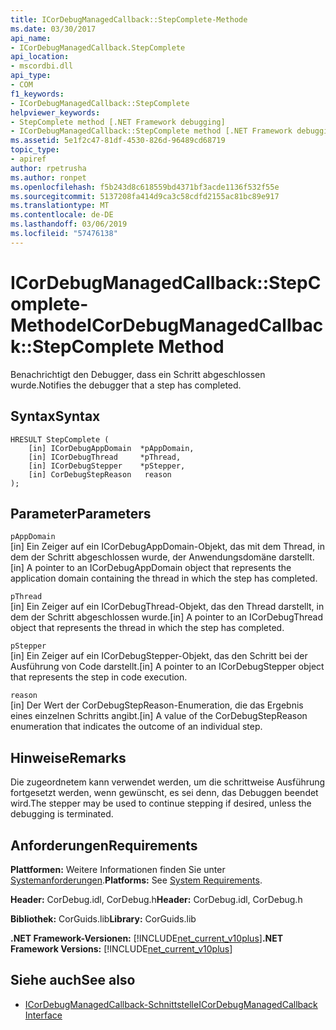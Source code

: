 ```yaml
---
title: ICorDebugManagedCallback::StepComplete-Methode
ms.date: 03/30/2017
api_name:
- ICorDebugManagedCallback.StepComplete
api_location:
- mscordbi.dll
api_type:
- COM
f1_keywords:
- ICorDebugManagedCallback::StepComplete
helpviewer_keywords:
- StepComplete method [.NET Framework debugging]
- ICorDebugManagedCallback::StepComplete method [.NET Framework debugging]
ms.assetid: 5e1f2c47-81df-4530-826d-96489cd68719
topic_type:
- apiref
author: rpetrusha
ms.author: ronpet
ms.openlocfilehash: f5b243d8c618559bd4371bf3acde1136f532f55e
ms.sourcegitcommit: 5137208fa414d9ca3c58cdfd2155ac81bc89e917
ms.translationtype: MT
ms.contentlocale: de-DE
ms.lasthandoff: 03/06/2019
ms.locfileid: "57476138"
---
```

# <a name="icordebugmanagedcallbackstepcomplete-method"></a><span data-ttu-id="1c62a-102">ICorDebugManagedCallback::StepComplete-Methode</span><span class="sxs-lookup"><span data-stu-id="1c62a-102">ICorDebugManagedCallback::StepComplete Method</span></span>
<span data-ttu-id="1c62a-103">Benachrichtigt den Debugger, dass ein Schritt abgeschlossen wurde.</span><span class="sxs-lookup"><span data-stu-id="1c62a-103">Notifies the debugger that a step has completed.</span></span>  
  
## <a name="syntax"></a><span data-ttu-id="1c62a-104">Syntax</span><span class="sxs-lookup"><span data-stu-id="1c62a-104">Syntax</span></span>  
  
```  
HRESULT StepComplete (  
    [in] ICorDebugAppDomain  *pAppDomain,  
    [in] ICorDebugThread     *pThread,  
    [in] ICorDebugStepper    *pStepper,  
    [in] CorDebugStepReason   reason  
);  
```  
  
## <a name="parameters"></a><span data-ttu-id="1c62a-105">Parameter</span><span class="sxs-lookup"><span data-stu-id="1c62a-105">Parameters</span></span>  
 `pAppDomain`  
 <span data-ttu-id="1c62a-106">[in] Ein Zeiger auf ein ICorDebugAppDomain-Objekt, das mit dem Thread, in dem der Schritt abgeschlossen wurde, der Anwendungsdomäne darstellt.</span><span class="sxs-lookup"><span data-stu-id="1c62a-106">[in] A pointer to an ICorDebugAppDomain object that represents the application domain containing the thread in which the step has completed.</span></span>  
  
 `pThread`  
 <span data-ttu-id="1c62a-107">[in] Ein Zeiger auf ein ICorDebugThread-Objekt, das den Thread darstellt, in dem der Schritt abgeschlossen wurde.</span><span class="sxs-lookup"><span data-stu-id="1c62a-107">[in] A pointer to an ICorDebugThread object that represents the thread in which the step has completed.</span></span>  
  
 `pStepper`  
 <span data-ttu-id="1c62a-108">[in] Ein Zeiger auf ein ICorDebugStepper-Objekt, das den Schritt bei der Ausführung von Code darstellt.</span><span class="sxs-lookup"><span data-stu-id="1c62a-108">[in] A pointer to an ICorDebugStepper object that represents the step in code execution.</span></span>  
  
 `reason`  
 <span data-ttu-id="1c62a-109">[in] Der Wert der CorDebugStepReason-Enumeration, die das Ergebnis eines einzelnen Schritts angibt.</span><span class="sxs-lookup"><span data-stu-id="1c62a-109">[in] A value of the CorDebugStepReason enumeration that indicates the outcome of an individual step.</span></span>  
  
## <a name="remarks"></a><span data-ttu-id="1c62a-110">Hinweise</span><span class="sxs-lookup"><span data-stu-id="1c62a-110">Remarks</span></span>  
 <span data-ttu-id="1c62a-111">Die zugeordnetem kann verwendet werden, um die schrittweise Ausführung fortgesetzt werden, wenn gewünscht, es sei denn, das Debuggen beendet wird.</span><span class="sxs-lookup"><span data-stu-id="1c62a-111">The stepper may be used to continue stepping if desired, unless the debugging is terminated.</span></span>  
  
## <a name="requirements"></a><span data-ttu-id="1c62a-112">Anforderungen</span><span class="sxs-lookup"><span data-stu-id="1c62a-112">Requirements</span></span>  
 <span data-ttu-id="1c62a-113">**Plattformen:** Weitere Informationen finden Sie unter [Systemanforderungen](../../../../docs/framework/get-started/system-requirements.md).</span><span class="sxs-lookup"><span data-stu-id="1c62a-113">**Platforms:** See [System Requirements](../../../../docs/framework/get-started/system-requirements.md).</span></span>  
  
 <span data-ttu-id="1c62a-114">**Header:** CorDebug.idl, CorDebug.h</span><span class="sxs-lookup"><span data-stu-id="1c62a-114">**Header:** CorDebug.idl, CorDebug.h</span></span>  
  
 <span data-ttu-id="1c62a-115">**Bibliothek:** CorGuids.lib</span><span class="sxs-lookup"><span data-stu-id="1c62a-115">**Library:** CorGuids.lib</span></span>  
  
 <span data-ttu-id="1c62a-116">**.NET Framework-Versionen:** [!INCLUDE[net_current_v10plus](../../../../includes/net-current-v10plus-md.md)]</span><span class="sxs-lookup"><span data-stu-id="1c62a-116">**.NET Framework Versions:** [!INCLUDE[net_current_v10plus](../../../../includes/net-current-v10plus-md.md)]</span></span>  
  
## <a name="see-also"></a><span data-ttu-id="1c62a-117">Siehe auch</span><span class="sxs-lookup"><span data-stu-id="1c62a-117">See also</span></span>
- [<span data-ttu-id="1c62a-118">ICorDebugManagedCallback-Schnittstelle</span><span class="sxs-lookup"><span data-stu-id="1c62a-118">ICorDebugManagedCallback Interface</span></span>](../../../../docs/framework/unmanaged-api/debugging/icordebugmanagedcallback-interface.md)
